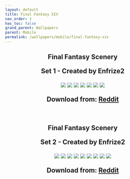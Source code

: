 ```yaml
---
layout: default
title: Final Fantasy XIV
nav_order: 1
has_toc: false
grand_parent: Wallpapers
parent: Mobile
permalink: /wallpapers/mobile/final-fantasy-xiv
---
```



<div class="card">
<h2 style="text-align:center">Final Fantasy Scenery</>
<p style="text-align:center">Set 1 - Created by Enfrize2</p>
<img src="https://www.reddit.com/r/ffxiv/s/BhW5Nkwud0.png" />
<img src="https://www.reddit.com/r/ffxiv/s/9zwZ79Y4li.png" />
<img src="https://www.reddit.com/r/ffxiv/s/Yh3mbyaRc9.png" />
<img src="https://www.reddit.com/r/ffxiv/s/0nPoU4pqfX.png" />
<img src="https://www.reddit.com/r/ffxiv/s/jXASZDo5Jr.png" />
<img src="https://www.reddit.com/r/ffxiv/s/V05OggGVQs.png" />
<img src="https://www.reddit.com/r/ffxiv/s/L6gK10eS9d.png" />
<!-- <img src="" /> -->
<!-- <img src="" /> -->
<div class="container">
<p style="text-align:center" class="text-delta">Download from: <a href="https://www.reddit.com/r/ffxiv/s/XjhYICIDor" target="_blank">Reddit</a>
</div>
</div>
<br />
<div class="card">
<h2 style="text-align:center">Final Fantasy Scenery</>
<p style="text-align:center">Set 2 - Created by Enfrize2</p>
<img src="https://www.reddit.com/r/ffxiv/s/2BEmjdLJXC" />
<img src="https://www.reddit.com/r/ffxiv/s/xlJL9aM4HK" />
<img src="https://www.reddit.com/r/ffxiv/s/Ggs2N2WayP" />
<img src="https://www.reddit.com/r/ffxiv/s/NEYkgLmb70" />
<img src="https://www.reddit.com/r/ffxiv/s/vjSok4ESmO" />
<img src="https://www.reddit.com/r/ffxiv/s/FIvMDwOzuv" />
<img src="https://www.reddit.com/r/ffxiv/s/sTeoYfXfiV" />
<img src="https://www.reddit.com/r/ffxiv/s/YCY21THXOw" />
<img src="https://www.reddit.com/r/ffxiv/s/IIlS4oaXhQ" />
<div class="container">
<p style="text-align:center" class="text-delta">Download from: <a href="https://www.reddit.com/r/ffxiv/s/i0GJd5FcDG" target="_blank">Reddit</a>
</div>
</div>
